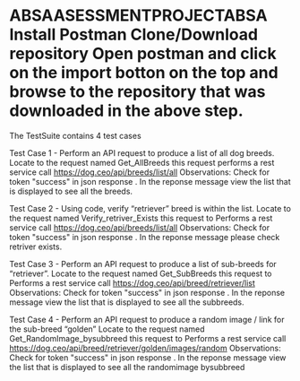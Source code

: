 # ABSAASESSMENTPROJECTABSA Install Postman Clone/Download repository Open postman and click on the import botton on the top and browse to the repository that was downloaded in the above step.

The TestSuite contains 4 test cases

Test Case 1 - Perform an API request to produce a list of all dog breeds. Locate to the request named Get_AllBreeds this request performs a rest service call https://dog.ceo/api/breeds/list/all Observations: Check for token "success" in json response . In the reponse message view the list that is displayed to see all the breeds.

Test Case 2 - Using code, verify “retriever” breed is within the list. Locate to the request named Verify_retriver_Exists this request to Performs a rest service call https://dog.ceo/api/breeds/list/all Observations: Check for token "success" in json response . In the reponse message please check retriver exists.

Test Case 3 - Perform an API request to produce a list of sub-breeds for “retriever”. Locate to the request named Get_SubBreeds this request to Performs a rest service call https://dog.ceo/api/breed/retriever/list Observations: Check for token "success" in json response . In the reponse message view the list that is displayed to see all the subbreeds.

Test Case 4 - Perform an API request to produce a random image / link for the sub-breed “golden” Locate to the request named Get_RandomImage_bysubbreed this request to Performs a rest service call https://dog.ceo/api/breed/retriever/golden/images/random Observations: Check for token "success" in json response . In the reponse message view the list that is displayed to see all the randomimage bysubbreed
